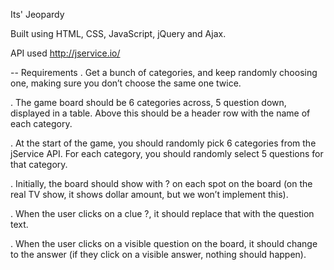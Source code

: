 Its' Jeopardy

Built using HTML, CSS, JavaScript, jQuery and Ajax.

API used http://jservice.io/

-- Requirements
.   Get a bunch of categories, and keep randomly choosing one, making sure you don’t choose the same one twice.

.   The game board should be 6 categories across, 5 question down, displayed in a table. Above this should be a header row with the name of each category.

.   At the start of the game, you should randomly pick 6 categories from the jService API. For each category, you should randomly select 5 questions for that category.

.   Initially, the board should show with ? on each spot on the board (on the real TV show, it shows dollar amount, but we won’t implement this).

.   When the user clicks on a clue ?, it should replace that with the question text.

.   When the user clicks on a visible question on the board, it should change to the answer (if they click on a visible answer, nothing should happen).
